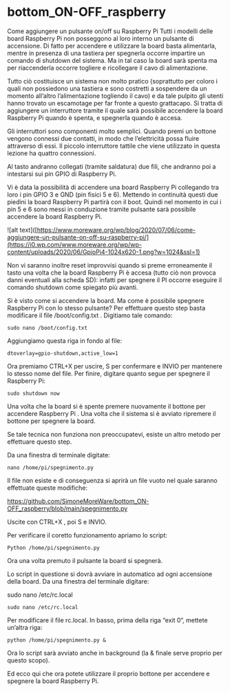 # bottom_ON-OFF_raspberry
Come aggiungere un pulsante on/off su Raspberry Pi
Tutti i modelli delle board Raspberry Pi non posseggono al loro interno un pulsante di accensione. Di fatto per accendere e utilizzare la board basta alimentarla, mentre  in presenza di una tastiera per spegnerla occorre impartire un comando di shutdown del sistema. Ma in tal caso la board sarà spenta ma per riaccenderla occorre togliere e ricollegare il cavo di alimentazione.

Tutto ciò costituisce un sistema non molto pratico (soprattutto per coloro i quali non possiedono una tastiera e sono costretti a sospendere da un momento all’altro l’alimentazione togliendo il cavo) e da tale pulpito gli utenti hanno trovato un escamotage per far fronte a questo grattacapo. Si tratta di aggiungere un interruttore tramite il quale sarà possibile accendere la board Raspberry Pi quando è spenta, e spegnerla quando è accesa.

Gli interruttori sono componenti molto semplici. Quando premi un bottone vengono connessi due contatti, in modo che l’elettricità possa fluire attraverso di essi. Il piccolo interruttore tattile che viene utilizzato in questa lezione ha quattro connessioni.

Al tasto andranno collegati (tramite saldatura) due fili, che andranno poi a intestarsi sui pin GPIO di Raspberry Pi. 

Vi è data la possibilità di accendere una board Raspberry Pi collegando tra loro i pin GPIO 3 e GND (pin fisici 5 e 6). Mettendo in continuità questi due piedini la board Raspberry Pi partirà con il boot. Quindi nel momento in cui i pin 5 e 6 sono messi in conduzione tramite pulsante sarà possibile accendere la board Raspberry Pi.

![alt text]([https://www.moreware.org/wp/blog/2020/07/06/come-aggiungere-un-pulsante-on-off-su-raspberry-pi/](https://i0.wp.com/www.moreware.org/wp/wp-content/uploads/2020/06/GpioPi4-1024x620-1.png?w=1024&ssl=1)

Non vi saranno inoltre reset improvvisi quando si preme erroneamente il tasto una volta che la board Raspberry Pi è accesa (tutto ciò non provoca danni eventuali alla scheda SD): infatti per spegnere il PI occorre eseguire il comando shutdown come spiegato più avanti.

Si è visto come si accendere la board. Ma come è possibile spegnere Raspberry Pi con lo stesso pulsante? Per effettuare questo step basta modificare il file /boot/config.txt . Digitiamo tale comando:

`sudo nano /boot/config.txt`

Aggiungiamo questa riga in fondo al file:

`dtoverlay=gpio-shutdown,active_low=1`

Ora premiamo CTRL+X per uscire, S per confermare e INVIO per mantenere lo stesso nome del file. Per finire, digitare quanto segue per spegnere il Raspberry Pi:

`sudo shutdown now`

Una volta che la board si è spente premere nuovamente il bottone per accendere Raspberry Pi . Una volta che il sistema si è avviato ripremere il bottone per spegnere la board.

Se tale tecnica non funziona non preoccupatevi, esiste un altro metodo per effettuare questo step.

Da una finestra di terminale digitate:

`nano /home/pi/spegnimento.py`

Il file non esiste e di conseguenza si aprirà un file vuoto nel quale saranno effettuate queste modifiche:

https://github.com/SimoneMoreWare/bottom_ON-OFF_raspberry/blob/main/spegnimento.py

Uscite con CTRL+X , poi S e INVIO.

Per verificare il coretto funzionamento apriamo lo script:

`Python /home/pi/spegnimento.py`

Ora una volta premuto il pulsante la board si spegnerà.

Lo script in questione si dovrà avviare in automatico ad ogni accensione della board. Da una finestra del terminale digitare:

sudo nano /etc/rc.local

`sudo nano /etc/rc.local`

Per modificare il file rc.local. In basso, prima della riga “exit 0“, mettete un’altra riga:

`python /home/pi/spegnimento.py &`

Ora lo script sarà avviato anche in background (la & finale serve proprio per questo scopo).

Ed ecco qui che ora potete utilizzare il proprio bottone per accendere e spegnere la board Raspberry Pi.
